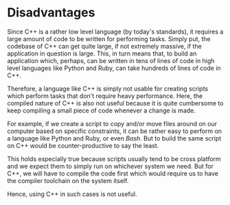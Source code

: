 # Disadvantages

Since C++ is a rather low level language (by today's standards), it requires a large amount of code to be written for performing tasks. Simply put, the codebase of C++ can get quite large, if not
extremely massive, if the application in question is large. This, in turn means that, to build an application which, perhaps, can be written in tens of lines of code in high level languages like
Python and Ruby, can take hundreds of lines of code in C++.

Therefore, a language like C++ is simply not usable for creating scripts which perform tasks that don't require heavy performance. Here, the compiled nature of C++ is also not useful because it is
quite cumbersome to keep compiling a small piece of code whenever a change is made.

For example, if we create a script to copy and/or move files around on our computer based on specific constraints, it can be rather easy to perform on a language like Python and Ruby, or even
*Bash*. But to build the same script on C++ would be counter-productive to say the least.

This holds especially true because scripts usually tend to be cross platform and we expect them to simply run on whichever system we need. But for C++, we will have to compile the code first which
would require us to have the compiler toolchain on the system itself.

Hence, using C++ in such cases is not useful.